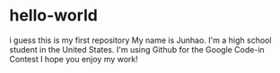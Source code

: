 # hello-world
i guess this is my first repository 
My name is Junhao.
I'm a high school student in the United States.
I'm using Github for the Google Code-in Contest
I hope you enjoy my work!
